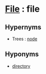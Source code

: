 # [File][1] : file

## Hypernyms

  - Trees : [node](../Trees/node.md)

## Hyponyms

  - [directory](directory.md)

[1]: README.md
